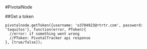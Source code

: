 
#PivotalNode

##Get a token

    pivotalnode.getToken({username: 'o3704923@rtrtr.com', password: 'taquitos'}, function(error, PToken){
      //error: if something went wrong
      //PToken: PivotalTracker api response
    }, [true/false]);


